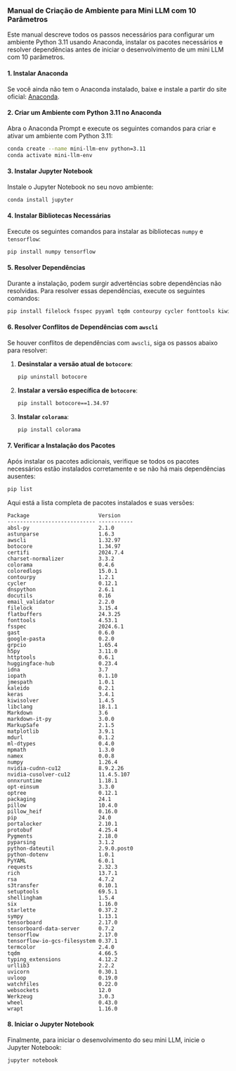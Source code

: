 ### Manual de Criação de Ambiente para Mini LLM com 10 Parâmetros

Este manual descreve todos os passos necessários para configurar um ambiente Python 3.11 usando Anaconda, instalar os pacotes necessários e resolver dependências antes de iniciar o desenvolvimento de um mini LLM com 10 parâmetros.

#### 1. Instalar Anaconda

Se você ainda não tem o Anaconda instalado, baixe e instale a partir do site oficial: [Anaconda](https://www.anaconda.com/products/distribution).

#### 2. Criar um Ambiente com Python 3.11 no Anaconda

Abra o Anaconda Prompt e execute os seguintes comandos para criar e ativar um ambiente com Python 3.11:

```sh
conda create --name mini-llm-env python=3.11
conda activate mini-llm-env
```

#### 3. Instalar Jupyter Notebook

Instale o Jupyter Notebook no seu novo ambiente:

```sh
conda install jupyter
```

#### 4. Instalar Bibliotecas Necessárias

Execute os seguintes comandos para instalar as bibliotecas `numpy` e `tensorflow`:

```sh
pip install numpy tensorflow
```

#### 5. Resolver Dependências

Durante a instalação, podem surgir advertências sobre dependências não resolvidas. Para resolver essas dependências, execute os seguintes comandos:

```sh
pip install filelock fsspec pyyaml tqdm contourpy cycler fonttools kiwisolver pillow pyparsing python-dateutil sympy portalocker
```

#### 6. Resolver Conflitos de Dependências com `awscli`

Se houver conflitos de dependências com `awscli`, siga os passos abaixo para resolver:

1. **Desinstalar a versão atual de `botocore`**:

   ```sh
   pip uninstall botocore
   ```

2. **Instalar a versão específica de `botocore`**:

   ```sh
   pip install botocore==1.34.97
   ```

3. **Instalar `colorama`**:

   ```sh
   pip install colorama
   ```

#### 7. Verificar a Instalação dos Pacotes

Após instalar os pacotes adicionais, verifique se todos os pacotes necessários estão instalados corretamente e se não há mais dependências ausentes:

```sh
pip list
```

Aqui está a lista completa de pacotes instalados e suas versões:

```plaintext
Package                      Version
---------------------------- -----------
absl-py                      2.1.0
astunparse                   1.6.3
awscli                       1.32.97
botocore                     1.34.97
certifi                      2024.7.4
charset-normalizer           3.3.2
colorama                     0.4.6
coloredlogs                  15.0.1
contourpy                    1.2.1
cycler                       0.12.1
dnspython                    2.6.1
docutils                     0.16
email_validator              2.2.0
filelock                     3.15.4
flatbuffers                  24.3.25
fonttools                    4.53.1
fsspec                       2024.6.1
gast                         0.6.0
google-pasta                 0.2.0
grpcio                       1.65.4
h5py                         3.11.0
httptools                    0.6.1
huggingface-hub              0.23.4
idna                         3.7
iopath                       0.1.10
jmespath                     1.0.1
kaleido                      0.2.1
keras                        3.4.1
kiwisolver                   1.4.5
libclang                     18.1.1
Markdown                     3.6
markdown-it-py               3.0.0
MarkupSafe                   2.1.5
matplotlib                   3.9.1
mdurl                        0.1.2
ml-dtypes                    0.4.0
mpmath                       1.3.0
namex                        0.0.8
numpy                        1.26.4
nvidia-cudnn-cu12            8.9.2.26
nvidia-cusolver-cu12         11.4.5.107
onnxruntime                  1.18.1
opt-einsum                   3.3.0
optree                       0.12.1
packaging                    24.1
pillow                       10.4.0
pillow_heif                  0.16.0
pip                          24.0
portalocker                  2.10.1
protobuf                     4.25.4
Pygments                     2.18.0
pyparsing                    3.1.2
python-dateutil              2.9.0.post0
python-dotenv                1.0.1
PyYAML                       6.0.1
requests                     2.32.3
rich                         13.7.1
rsa                          4.7.2
s3transfer                   0.10.1
setuptools                   69.5.1
shellingham                  1.5.4
six                          1.16.0
starlette                    0.37.2
sympy                        1.13.1
tensorboard                  2.17.0
tensorboard-data-server      0.7.2
tensorflow                   2.17.0
tensorflow-io-gcs-filesystem 0.37.1
termcolor                    2.4.0
tqdm                         4.66.5
typing_extensions            4.12.2
urllib3                      2.2.2
uvicorn                      0.30.1
uvloop                       0.19.0
watchfiles                   0.22.0
websockets                   12.0
Werkzeug                     3.0.3
wheel                        0.43.0
wrapt                        1.16.0
```

#### 8. Iniciar o Jupyter Notebook

Finalmente, para iniciar o desenvolvimento do seu mini LLM, inicie o Jupyter Notebook:

```sh
jupyter notebook
```

